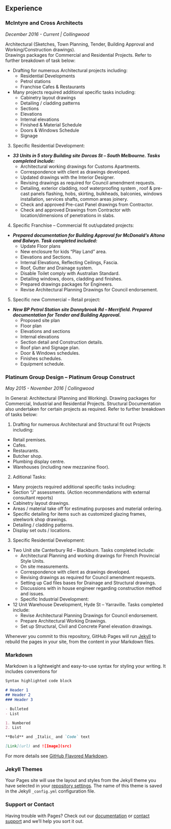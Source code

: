 ## Experience

### McIntyre and Cross Architects
*December 2016 - Current | Collingwood*

Architectural (Sketches, Town Planning, Tender, Building Approval and Working/Construction drawings). 			
Drawings packages for Commercial and Residential Projects. Refer to further breakdown of task below:
  * Drafting for numerous Architectural projects including:
    - Residential Developments
    - Petrol stations
    - Franchise Cafes & Restaurants
  * Many projects required additional specific tasks including:
    - Cabinetry layout drawings
    - Detailing / cladding patterns
    - Sections
    - Elevations
    - Internal elevations
    - Finished & Material Schedule
    - Doors & Windows Schedule
    - Signage
3. Specific Residential Development:
- **_33 Units in 5 story Building site Dorcas St – South Melbourne. Tasks completed include:_**
  - Architectural working drawings for Customs Apartments.
  - Correspondence with client as drawings developed.
  - Updated drawings with the Interior Designer.
  - Revising drawings as required for Council amendment requests.
  - Detailing, exterior cladding, roof waterproofing system , roof & pre-cast panels flashing, hobs, skirting, bulkheads, balconies, windows installation, services shafts, common areas joinery.
  - Check and approved Pre-cast Panel drawings from Contractor. 
  - Check and approved Drawings from Contractor with location/dimensions of penetrations in slabs.
  
4. Specific Franchise – Commercial fit out/updated projects:
- **_Prepared documentation for Building Approval for McDonald’s Altona and Balwyn. Task completed included:_**
  - Update Floor plans
  - New enclosure for kids “Play Land” area.
  - Elevations and Sections.
  - Internal Elevations, Reflecting Ceilings, Fascia.
  - Roof, Gutter and Drainage system. 
  - Disable Toilet comply with Australian Standard.
  - Detailing windows, doors, cladding and finishes.
  - Prepared drawings packages for Engineers.
  - Revise Architectural Planning Drawings for Council endorsement.
  
5. Specific new Commercial – Retail project:
- **_New BP Petrol Station site Donnybrook Rd – Merrifield. Prepared documentation for Tender and Building Approval._**
  - Proposed site plan
  - Floor plan
  - Elevations and sections
  - Internal elevations
  - Section detail and Construction details.
  - Roof plan and Signage plan.
  - Door & Windows schedules.
  - Finishes schedules.
  - Equipment schedule.


### Platinum Group Design – Platinum Group Construct
*May 2015 - November 2016 | Collingwood*

In General: Architectural (Planning and Working). Drawing packages for Commercial, Industrial and Residential Projects. Structural Documentation also undertaken for certain projects as required. Refer to further breakdown of tasks below:
1. Drafting for numerous Architectural and Structural fit out Projects including:
  - Retail premises.
  - Cafes.
  -	Restaurants.
  -	Butcher shop.
  -	Plumbing display centre.
  -	Warehouses (including new mezzanine floor).
2. Aditional Tasks:
  -	Many projects required additional specific tasks including:
  -	Section “J” assessments. (Action recommendations with external consultant reports)
  -	Cabinetry layout drawings.
  - Areas / material take off for estimating purposes and material ordering.
  -	Specific detailing for items such as customized glazing frames, steelwork shop drawings.
  -	Detailing / cladding patterns.
  - Display set outs / locations.
3. Specific Residential Development:
  - Two Unit site Canterbury Rd – Blackburn. Tasks completed include:
    - Architectural Planning and working drawings for French Provincial Style Units.
    - On site measurements.
    - Correspondence with client as drawings developed.
    - Revising drawings as required for Council amendment requests.
    - Setting up Cad files bases for Drainage and Structural drawings.
    - Discussions with in house engineer regarding construction method and issues.
    - Specific Industrial Development:
  - 12 Unit Warehouse Development, Hyde St – Yarraville. Tasks completed include:
    - Revise Architectural Planning Drawings for Council endorsement.
    - Prepare Architectural Working Drawings.
    - Set up Structural, Civil and Concrete Panel elevation drawings.
                               

                   
                   
    




Whenever you commit to this repository, GitHub Pages will run [Jekyll](https://jekyllrb.com/) to rebuild the pages in your site, from the content in your Markdown files.

### Markdown

Markdown is a lightweight and easy-to-use syntax for styling your writing. It includes conventions for

```markdown
Syntax highlighted code block

# Header 1
## Header 2
### Header 3

- Bulleted
- List

1. Numbered
2. List

**Bold** and _Italic_ and `Code` text

[Link](url) and ![Image](src)
```

For more details see [GitHub Flavored Markdown](https://guides.github.com/features/mastering-markdown/).

### Jekyll Themes

Your Pages site will use the layout and styles from the Jekyll theme you have selected in your [repository settings](https://github.com/lucianodamico/resume/settings). The name of this theme is saved in the Jekyll `_config.yml` configuration file.

### Support or Contact

Having trouble with Pages? Check out our [documentation](https://help.github.com/categories/github-pages-basics/) or [contact support](https://github.com/contact) and we’ll help you sort it out.

